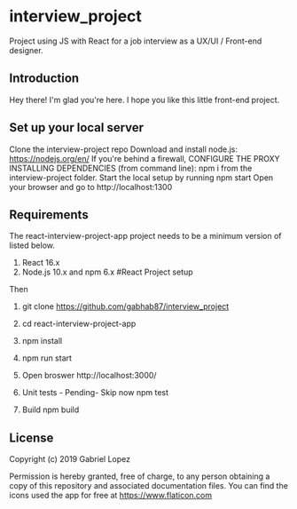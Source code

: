 # interview_project
Project using JS with React for a job interview as a UX/UI / Front-end designer.


## Introduction
Hey there! I'm glad you're here. I hope you like this little front-end project.


## Set up your local server

Clone the interview-project repo
Download and install node.js: https://nodejs.org/en/
If you're behind a firewall, CONFIGURE THE PROXY
INSTALLING DEPENDENCIES (from command line): npm i from the interview-project folder.
Start the local setup by running npm start
Open your browser and go to http://localhost:1300


## Requirements

The react-interview-project-app project needs to be a minimum version of listed below.

1. React 16.x
2. Node.js 10.x and npm 6.x
#React Project setup


Then
1. git clone https://github.com/gabhab87/interview_project
2. cd react-interview-project-app
3. npm install
4. npm run start
5. Open broswer http://localhost:3000/

6. Unit tests - Pending- Skip now npm test

7. Build npm build



## License

Copyright (c) 2019 Gabriel Lopez

Permission is hereby granted, free of charge, to any person obtaining a copy of this repository and associated documentation files. You can find the icons used the app for free at https://www.flaticon.com
